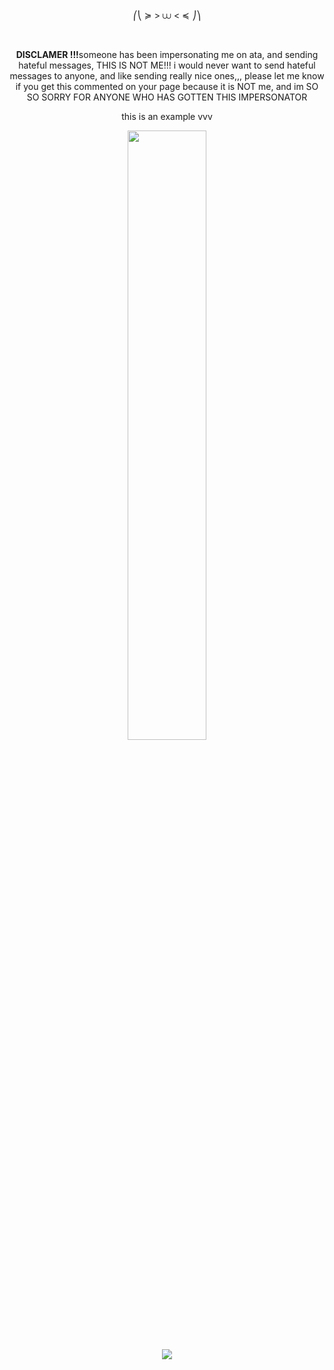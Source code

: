 <div align="center">
  <br>
<br>
<br>
  <p>⎛⎝ ≽ > ⩊ < ≼ ⎠⎞</p>
<br>
  <div max-width="80%" align="center">
    <p><b>DISCLAMER !!!</b>someone has been impersonating me on ata, and sending hateful messages, THIS IS NOT ME!!! i would never want to send hateful messages to anyone, and like sending really nice ones,,, please let me know if you get this commented on your page because it is NOT me, and im SO SO SORRY FOR ANYONE WHO HAS GOTTEN THIS IMPERSONATOR</p>
    <p>this is an example vvv</p>
    <img src="https://github.com/user-attachments/assets/e2a43065-b635-401d-8d97-5b28f1a7aa22" width="50%" height="auto">
  </div>
  <img src="https://visitor-badge.laobi.icu/badge?page_id=RAZZERBLADE.visitor-badge&left_color=white&right_color=purple&left_text=*">

</div>

